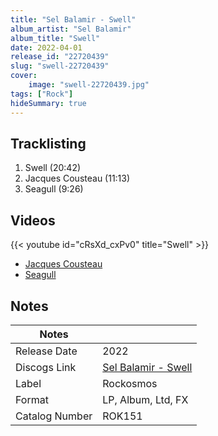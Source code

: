 ```yaml
---
title: "Sel Balamir - Swell"
album_artist: "Sel Balamir"
album_title: "Swell"
date: 2022-04-01
release_id: "22720439"
slug: "swell-22720439"
cover:
    image: "swell-22720439.jpg"
tags: ["Rock"]
hideSummary: true
---
```


## Tracklisting
1. Swell (20:42)
2. Jacques Cousteau (11:13)
3. Seagull (9:26)

## Videos
{{< youtube id="cRsXd_cxPv0" title="Swell" >}}
- [Jacques Cousteau](https://www.youtube.com/watch?v=LA9q6wtDltA)
- [Seagull](https://www.youtube.com/watch?v=mOC6_K_pzfc)

## Notes

| Notes          |             |
| ---------------| ----------- |
| Release Date   | 2022 |
| Discogs Link   | [Sel Balamir - Swell](https://www.discogs.com/release/22720439) |
| Label          | Rockosmos |
| Format         | LP, Album, Ltd, FX |
| Catalog Number | ROK151 |

